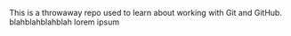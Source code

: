 This is a throwaway repo used to learn about working with Git and GitHub.
blahblahblahblah lorem ipsum
